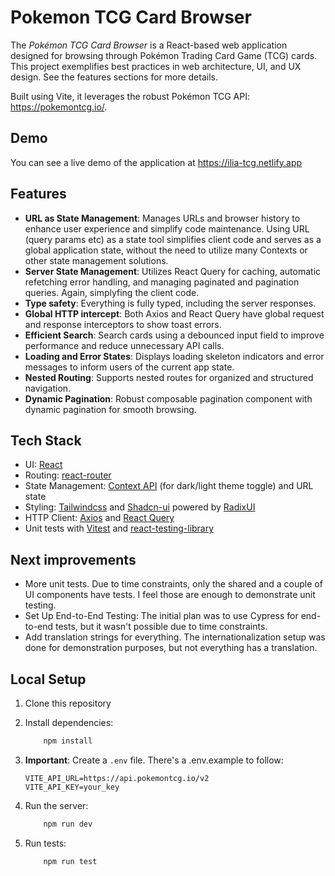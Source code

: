 # Pokemon TCG Card Browser

The _Pokémon TCG Card Browser_ is a React-based web application designed for browsing through
Pokémon Trading Card Game (TCG) cards. This project exemplifies best practices in web architecture,
UI, and UX design. See the features sections for more details.

Built using Vite, it leverages the robust Pokémon TCG API: https://pokemontcg.io/.

## Demo

You can see a live demo of the application at https://ilia-tcg.netlify.app

## Features

- **URL as State Management**: Manages URLs and browser history to enhance user experience and
  simplify code maintenance. Using URL (query params etc) as a state tool simplifies client code and
  serves as a global application state, without the need to utilize many Contexts or other state
  management solutions.
- **Server State Management**: Utilizes React Query for caching, automatic refetching error
  handling, and managing paginated and pagination queries. Again, simplyfing the client code.
- **Type safety**: Everything is fully typed, including the server responses.
- **Global HTTP intercept**: Both Axios and React Query have global request and response
  interceptors to show toast errors.
- **Efficient Search**: Search cards using a debounced input field to improve performance and reduce
  unnecessary API calls.
- **Loading and Error States**: Displays loading skeleton indicators and error messages to inform
  users of the current app state.
- **Nested Routing**: Supports nested routes for organized and structured navigation.
- **Dynamic Pagination**: Robust composable pagination component with dynamic pagination for smooth
  browsing.

## Tech Stack

- UI: [React](https://reactjs.org/)
- Routing: [react-router](https://reactrouter.com)
- State Management: [Context API](https://legacy.reactjs.org/docs/context.html) (for dark/light
  theme toggle) and URL state
- Styling: [Tailwindcss](https://tailwindcss.com/) and [Shadcn-ui](https://ui.shadcn.com/) powered
  by [RadixUI](https://www.radix-ui.com/)
- HTTP Client: [Axios](https://github.com/axios/axios) and
  [React Query](https://tanstack.com/query/v3/)
- Unit tests with [Vitest](https://vitest.dev/) and
  [react-testing-library](https://testing-library.com/docs/react-testing-library/intro/)

## Next improvements

- More unit tests. Due to time constraints, only the shared and a couple of UI components have
  tests. I feel those are enough to demonstrate unit testing.
- Set Up End-to-End Testing: The initial plan was to use Cypress for end-to-end tests, but it wasn't
  possible due to time constraints.
- Add translation strings for everything. The internationalization setup was done for demonstration
  purposes, but not everything has a translation.

## Local Setup

1. Clone this repository

2. Install dependencies:

   ```bash
       npm install
   ```

3. **Important**: Create a `.env` file. There's a .env.example to follow:

   ```
   VITE_API_URL=https://api.pokemontcg.io/v2
   VITE_API_KEY=your_key
   ```

4. Run the server:

   ```bash
       npm run dev
   ```

5. Run tests:

   ```bash
       npm run test
   ```
